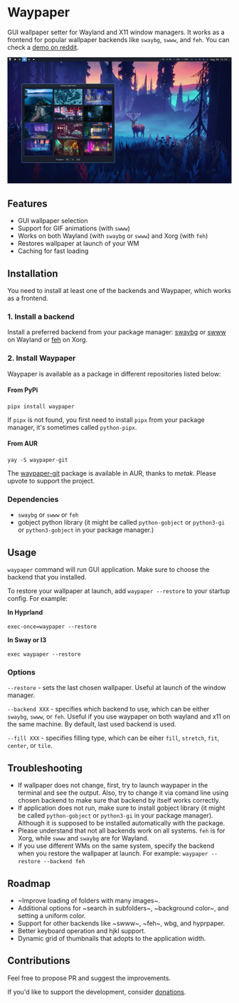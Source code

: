 # Waypaper

GUI wallpaper setter for Wayland and X11 window managers. It works as a frontend for popular wallpaper backends like `swaybg`, `swww`, and `feh`. You can check a [demo on reddit](https://www.reddit.com/r/unixporn/comments/15lbhuc/hyprland_waypaper_gui_wallpaper_setter_for_wayland/).

![screenshot](screenshot.jpg)

## Features

- GUI wallpaper selection
- Support for GIF animations (with `swww`)
- Works on both Wayland (with `swaybg` or `swww`) and Xorg (with `feh`)
- Restores wallpaper at launch of your WM
- Caching for fast loading
  
## Installation

You need to install at least one of the backends and Waypaper, which works as a frontend.

### 1. Install a backend

Install a preferred backend from your package manager: [swaybg](https://github.com/swaywm/swaybg) or [swww](https://github.com/Horus645/swww) on Wayland or [feh](https://github.com/derf/feh) on Xorg.

### 2. Install Waypaper

Waypaper is available as a package in different repositories listed below:

#### From PyPi

`pipx install waypaper`

If `pipx` is not found, you first need to install `pipx` from your package manager, it's sometimes called `python-pipx`.

#### From AUR

`yay -S waypaper-git`

The [waypaper-git](https://aur.archlinux.org/packages/waypaper-git) package is available in AUR, thanks to *metak*. Please upvote to support the project.


### Dependencies

- `swaybg` or `swww` or `feh`
- gobject python library (it might be called `python-gobject` or `python3-gi` or `python3-gobject` in your package manager.)

## Usage

`waypaper` command will run GUI application. Make sure to choose the backend that you installed.

To restore your wallpaper at launch, add `waypaper --restore` to your startup config. For example:

**In Hyprland**

`exec-once=waypaper --restore`

**In Sway or I3**

`exec waypaper --restore`
 
### Options

`--restore` - sets the last chosen wallpaper. Useful at launch of the window manager.

`--backend XXX` - specifies which backend to use, which can be either `swaybg`, `swww`, or `feh`. Useful if you use waypaper on both wayland and x11 on the same machine. By default, last used backend is used.

`--fill XXX` - specifies filling type, which can be eiher `fill`, `stretch`, `fit`, `center`, or `tile`.

## Troubleshooting

- If wallpaper does not change, first, try to launch waypaper in the terminal and see the output. Also, try to change it via comand line using chosen backend to make sure that backend by itself works correctly.
- If application does not run, make sure to install gobject library (it might be called `python-gobject` or `python3-gi` in your package manager). Although it is supposed to be installed automatically with the package.
- Please understand that not all backends work on all systems. `feh` is for Xorg, while `swww` and `swaybg` are for Wayland.
- If you use different WMs on the same system, specify the backend when you restore the wallpaper at launch. For example: `waypaper --restore --backend feh`

## Roadmap

- ~Improve loading of folders with many images~.
- Additional options for ~search in subfolders~, ~background color~, and setting a uniform color.
- Support for other backends like ~swww~, ~feh~, wbg, and hyprpaper.
- Better keyboard operation and hjkl support.
- Dynamic grid of thumbnails that adopts to the application width.

## Contributions

Feel free to propose PR and suggest the improvements.

If you'd like to support the development, consider [donations](https://www.buymeacoffee.com/angryprofessor).
